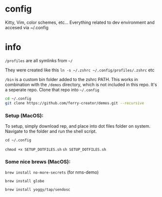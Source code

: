 # config
Kitty, Vim, color schemes, etc... Everything related to dev environment and accesed via ~/.config

# info
`/profiles` are all symlinks from `~/`

They were created like this `ln -s ~/.zshrc ~/.config/profiles/.zshrc` etc

`/bin` is a custom bin folder added to the zshrc PATH. This works in combination with the `/demos` directory, which is not included in this repo. It's a seperate repo. Clone that repo into `~/.config`

```zsh
cd ~/.config
git clone https://github.com/ferry-creator/demos.git --recursive
```


### Setup (MacOS):
To setup, simply download rep, and place into dot files folder on system.
Navigate to the folder and run the shell script.

```cd ~/.config```

```chmod +x SETUP_DOTFILES.sh```
```sh SETUP_DOTFILES.sh```

### Some nice brews (MacOS):
```brew install no-more-secrets``` (for nms-demo)

```brew install globe```

```brew install yoggy/tap/sendosc```
